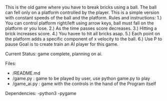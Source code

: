 This is the old game where you have to break bricks using a ball. The ball can fell only on a platform controlled by the player. This is a simple version with constant speeds of the ball and the platform.
Rules and instructions:
1.) You can control platform right/left using arrow keys, ball must fall on the platform or you lose.
2.) As the time passes score decreases.
3.) Hitting a brick increases score.
4.) You havee to hit all bricks asap.
5.) Each point on the platform adds a specific component of x velocity to the ball.
6.) Use P to pause
Goal is to create train an AI player for this game.


Current Status: game complete, planning on ai.

Files:
- /README.md
- /game.py : game to be played by user, use python game.py to play
- /game_ai.py : game with the controls in the hand of the Program itself 

Dependencies:
-python3
-pygame
